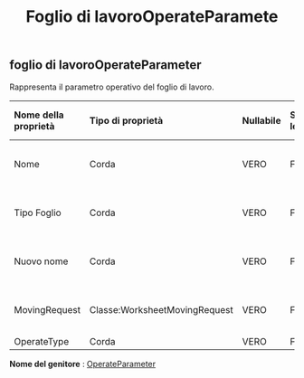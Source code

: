 ﻿---
title: Foglio di lavoroOperateParamete
second_title: Aspose.Cells Cloud Documen
type: docs
url: /it/specification/model/worksheetoperateparameter/
description: "Aspose.Cells Specifica del modello cloud: WorksheetOperateParameter. Gestisci facilmente Excel e altri documenti di fogli di calcolo con funzionalità come apertura, generazione, modifica, divisione, unione, confronto e conversione"
kwords: Excel, Office, Foglio di calcolo, Cloud REST API, Foglio di lavoroOperateParameter
weight: 50
---
## **foglio di lavoroOperateParameter**

 Rappresenta il parametro operativo del foglio di lavoro.

| Nome della proprietà| Tipo di proprietà| Nullabile| Sola lettura| Valore di default| Descrizione|
|:- |:- |:- |:- |:- |:- |
| Nome| Corda| VERO| Falso|| Rappresenta il nome del foglio di lavoro.|
| Tipo Foglio| Corda| VERO| Falso||Rappresenta il tipo di foglio di lavoro.|
| Nuovo nome| Corda| VERO| Falso|| rinominare il nome del foglio di lavoro|
| MovingRequest| Classe:WorksheetMovingRequest| VERO| Falso|| Rappresenta la posizione di spostamento.|
| OperateType| Corda| VERO| Falso|||

**Nome del genitore** : [OperateParameter](/specification/model/operateparameter)

